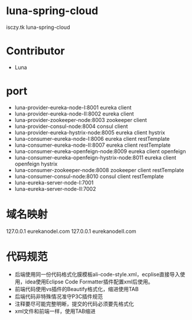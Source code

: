 # luna-spring-cloud
isczy.tk luna-spring-cloud


# Contributor
- Luna 

# port
- luna-provider-eureka-node-I:8001 eureka client 
- luna-provider-eureka-node-II:8002 eureka client 
- luna-provider-zookeeper-node:8003 zookeeper client
- luna-provider-consul-node:8004 consul client 
- luna-provider-eureka-hystrix-node:8005 eureka client hystrix
- luna-consumer-eureka-node-I:8006 eureka client restTemplate
- luna-consumer-eureka-node-II:8007 eureka client restTemplate
- luna-consumer-eureka-openfeign-node:8009 eureka client openfeign
- luna-consumer-eureka-openfeign-hystrix-node:8011 eureka client openfeign hystrix
- luna-consumer-zookeeper-node:8008 zookeeper client restTemplate
- luna-consumer-consul-node:8010 consul client restTemplate
- luna-eureka-server-node-I:7001 
- luna-eureka-server-node-II:7002

# 域名映射
127.0.0.1 eurekanodeI.com
127.0.0.1 eurekanodeII.com

# 代码规范
- 后端使用同一份代码格式化膜模板ali-code-style.xml，ecplise直接导入使用，idea使用Eclipse Code Formatter插件配置xml后使用。
- 前端代码使用vs插件的Beautify格式化，缩进使用TAB
- 后端代码非特殊情况准守P3C插件规范
- 注释要尽可能完整明晰，提交的代码必须要先格式化
- xml文件和前端一样，使用TAB缩进

